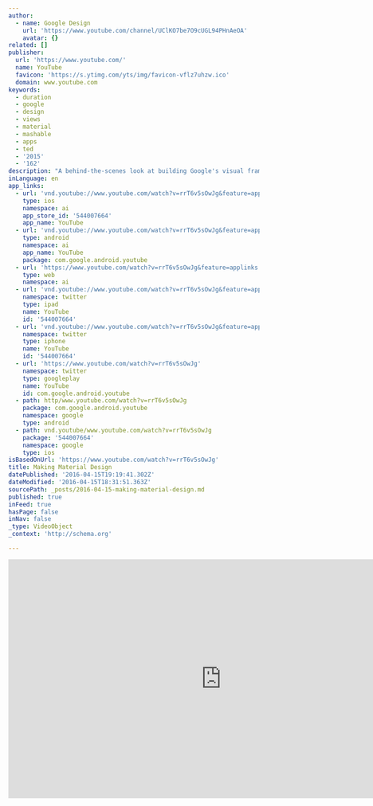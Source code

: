 ```yaml
---
author:
  - name: Google Design
    url: 'https://www.youtube.com/channel/UClKO7be7O9cUGL94PHnAeOA'
    avatar: {}
related: []
publisher:
  url: 'https://www.youtube.com/'
  name: YouTube
  favicon: 'https://s.ytimg.com/yts/img/favicon-vflz7uhzw.ico'
  domain: www.youtube.com
keywords:
  - duration
  - google
  - design
  - views
  - material
  - mashable
  - apps
  - ted
  - '2015'
  - '162'
description: "A behind-the-scenes look at building Google's visual framework. Find out more about material design at www.google.com/design."
inLanguage: en
app_links:
  - url: 'vnd.youtube://www.youtube.com/watch?v=rrT6v5sOwJg&feature=applinks'
    type: ios
    namespace: ai
    app_store_id: '544007664'
    app_name: YouTube
  - url: 'vnd.youtube://www.youtube.com/watch?v=rrT6v5sOwJg&feature=applinks'
    type: android
    namespace: ai
    app_name: YouTube
    package: com.google.android.youtube
  - url: 'https://www.youtube.com/watch?v=rrT6v5sOwJg&feature=applinks'
    type: web
    namespace: ai
  - url: 'vnd.youtube://www.youtube.com/watch?v=rrT6v5sOwJg&feature=applinks'
    namespace: twitter
    type: ipad
    name: YouTube
    id: '544007664'
  - url: 'vnd.youtube://www.youtube.com/watch?v=rrT6v5sOwJg&feature=applinks'
    namespace: twitter
    type: iphone
    name: YouTube
    id: '544007664'
  - url: 'https://www.youtube.com/watch?v=rrT6v5sOwJg'
    namespace: twitter
    type: googleplay
    name: YouTube
    id: com.google.android.youtube
  - path: http/www.youtube.com/watch?v=rrT6v5sOwJg
    package: com.google.android.youtube
    namespace: google
    type: android
  - path: vnd.youtube/www.youtube.com/watch?v=rrT6v5sOwJg
    package: '544007664'
    namespace: google
    type: ios
isBasedOnUrl: 'https://www.youtube.com/watch?v=rrT6v5sOwJg'
title: Making Material Design
datePublished: '2016-04-15T19:19:41.302Z'
dateModified: '2016-04-15T18:31:51.363Z'
sourcePath: _posts/2016-04-15-making-material-design.md
published: true
inFeed: true
hasPage: false
inNav: false
_type: VideoObject
_context: 'http://schema.org'

---
```

<iframe src="https://cdn.embedly.com/widgets/media.html?src=https%3A%2F%2Fwww.youtube.com%2Fembed%2FrrT6v5sOwJg%3Ffeature%3Doembed&amp;url=https%3A%2F%2Fwww.youtube.com%2Fwatch%3Fv%3DrrT6v5sOwJg&amp;image=https%3A%2F%2Fi.ytimg.com%2Fvi%2FrrT6v5sOwJg%2Fhqdefault.jpg&amp;key=b7d04c9b404c499eba89ee7072e1c4f7&amp;type=text%2Fhtml&amp;schema=youtube" width="854" height="480" scrolling="no" frameborder="0" allowfullscreen="allowfullscreen" style=""></iframe>